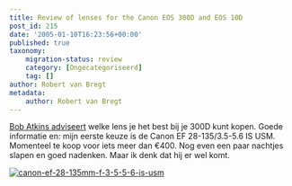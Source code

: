 ```yaml
---
title: Review of lenses for the Canon EOS 300D and EOS 10D
post_id: 215
date: '2005-01-10T16:23:56+00:00'
published: true
taxonomy:
    migration-status: review
    category: [Ongecategoriseerd]
    tag: []
author: Robert van Bregt
metadata:
    author: Robert van Bregt
---
```

[Bob Atkins adviseert](http://www.photo.net/equipment/canon/300D/EOS_300D_lenses.html) welke lens je het best bij je 300D kunt kopen. Goede informatie en: mijn eerste keuze is de Canon EF 28-135/3.5-5.6 IS USM. Momenteel te koop voor iets meer dan €400. Nog even een paar nachtjes slapen en goed nadenken. Maar ik denk dat hij er wel komt.

[![canon-ef-28-135mm-f-3-5-5-6-is-usm](/wp-content/uploads/2009/08/canon-ef-28-135mm-f-3-5-5-6-is-usm.jpg "canon-ef-28-135mm-f-3-5-5-6-is-usm")](/wp-content/uploads/2009/08/canon-ef-28-135mm-f-3-5-5-6-is-usm.jpg)